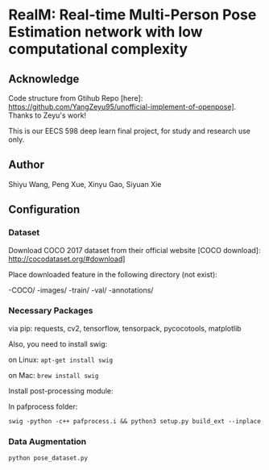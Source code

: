 # RealM: Real-time Multi-Person Pose Estimation network with low computational complexity

## Acknowledge
Code structure from Gtihub Repo [here]: https://github.com/YangZeyu95/unofficial-implement-of-openpose]. Thanks to Zeyu's work!

This is our EECS 598 deep learn final project, for study and research use only. 

## Author
Shiyu Wang, Peng Xue, Xinyu Gao, Siyuan Xie

## Configuration
### Dataset
Download COCO 2017 dataset from their official website [COCO download]: http://cocodataset.org/#download]

Place downloaded feature in the following directory (not exist):

-COCO/
    -images/
        -train/
        -val/
    -annotations/


### Necessary Packages
via pip: requests, cv2, tensorflow, tensorpack, pycocotools, matplotlib

Also, you need to install swig:

on Linux: `apt-get install swig`

on Mac: `brew install swig`

Install post-processing module:

In pafprocess folder: 

`swig -python -c++ pafprocess.i && python3 setup.py build_ext --inplace`

### Data Augmentation
`python pose_dataset.py`
